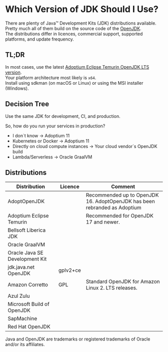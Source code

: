 # Which Version of JDK Should I Use?

There are plenty of Java™ Development Kits (JDK) distributions available.  
Pretty much all of them build on the source code of the [OpenJDK](https://openjdk.java.net).  
The distributions differ in licences, commercial support, supported platforms, and update frequency.

## TL;DR

In most cases, use the latest [Adoptium Eclipse Temurin OpenJDK LTS version](https://adoptium.net/releases.html?variant=openjdk11&jvmVariant=hotspot).  
Your platform architecture most likely is `x64`.  
Install using sdkman (on macOS or Linux) or using the MSI installer (Windows).

## Decision Tree

Use the same JDK for development, CI, and production. 

So, how do you run your services in production?

* I don`t know -> Adoptium 11 
* Kubernetes or Docker -> Adoptium 11 
* Directly on cloud compute instances -> Your cloud vendor`s OpenJDK build
* Lambda/Serverless -> Oracle GraalVM 


## Distributions

| Distribution                     | Licence  | Comment  |
|---|---|---|
| AdoptOpenJDK                     |          | Recommended up to OpenJDK 16. AdoptOpenJDK has been rebranded as Adoptium |
| Adoptium Eclipse Temurin         |          | Recommended for OpenJDK 17 and newer.         |
| Bellsoft Liberica JDK            |          |          | 
| Oracle GraalVM                   |          |          | 
| Oracle Java SE Development Kit   |          |          | 
| jdk.java.net OpenJDK             | gplv2+ce |          |
| Amazon Corretto                  | GPL      | Standard OpenJDK for Amazon Linux 2. LTS releases. |
| Azul Zulu                        |          |          | 
| Microsoft Build of OpenJDK       |          |          | 
| SapMachine                       |          |          | 
| Red Hat OpenJDK                  |          |          | 



Java and OpenJDK are trademarks or registered trademarks of Oracle and/or its affiliates.
